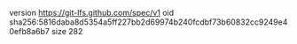 version https://git-lfs.github.com/spec/v1
oid sha256:5816daba8d5354a5ff227bb2d69974b240fcdbf73b60832cc9249e40efb8a6b7
size 282
